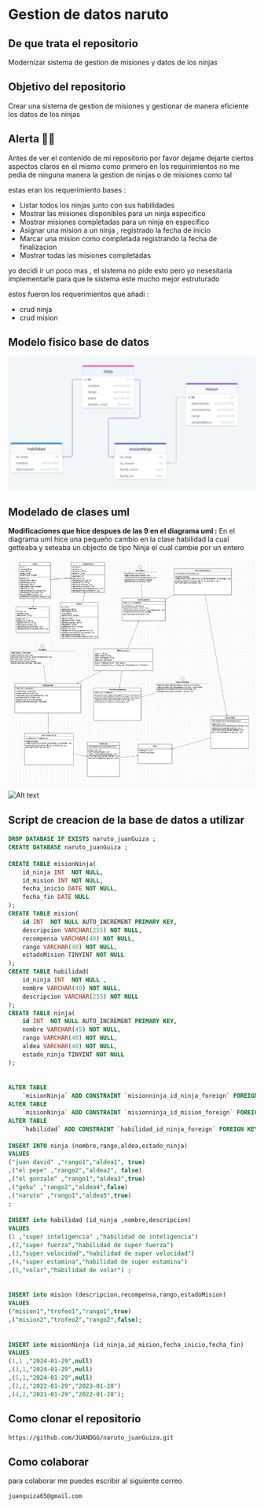 # Gestion de datos naruto 


## De que trata  el repositorio

Modernizar sistema de gestion de misiones y datos de los ninjas

## Objetivo del repositorio 
Crear una sistema de gestion de misiones 
y gestionar de manera eficiente los datos de los ninjas

## Alerta 🙆‍♂️

Antes de ver el contenido de mi repositorio por favor dejame dejarte ciertos aspectos claros en el mismo como primero en los requirimientos no me pedia de ninguna manera la gestion de ninjas o de misiones como tal 

estas eran los requerimiento bases :

- Listar todos los ninjas junto con sus habilidades
- Mostrar las misiones disponibles para un ninja especifico 
- Mostrar misiones completadas para un ninja en especifico
- Asignar una mision a un ninja , registrado la fecha de inicio
- Marcar una mision como completada registrando la fecha de finalizacion 
- Mostrar todas las misiones completadas


yo decidi ir un poco mas , el sistema no pide esto pero yo nesesitaria implementarle para que le sistema este mucho mejor estruturado

estos fueron los requerimientos que añadi :

- crud ninja 
- crud mision




## Modelo fisico base de datos
![Alt text](./image/modeloBaseDatos.png)

## Modelado de clases uml
**Modificaciones que hice despues de las 9 en el diagrama uml :**
En el diagrama uml hice una pequeño cambio en la clase habilidad la 
cual getteaba y seteaba un objecto de tipo Ninja el cual cambie por un entero 

![Alt text](./image/modeladoDeClasesUml.png)
![Alt text](image.png)


## Script de creacion de la base de datos a utilizar


```sql
DROP DATABASE IF EXISTS naruto_juanGuiza ;
CREATE DATABASE naruto_juanGuiza ;

CREATE TABLE misionNinja(
    id_ninja INT  NOT NULL,
    id_mision INT NOT NULL,
    fecha_inicio DATE NOT NULL,
    fecha_fin DATE NULL 
);
CREATE TABLE mision(
    id INT  NOT NULL AUTO_INCREMENT PRIMARY KEY,
    descripcion VARCHAR(255) NOT NULL,
    recompensa VARCHAR(40) NOT NULL,
    rango VARCHAR(40) NOT NULL,
    estadoMision TINYINT NOT NULL 
);
CREATE TABLE habilidad(
    id_ninja INT  NOT NULL ,
    nombre VARCHAR(40) NOT NULL,
    descripcion VARCHAR(255) NOT NULL
);
CREATE TABLE ninja(
   	id INT  NOT NULL AUTO_INCREMENT PRIMARY KEY,
    nombre VARCHAR(45) NOT NULL,
    rango VARCHAR(40) NOT NULL,
    aldea VARCHAR(40) NOT NULL,
    estado_ninja TINYINT NOT NULL 
);


ALTER TABLE
    `misionNinja` ADD CONSTRAINT `misionninja_id_ninja_foreign` FOREIGN KEY(`id_ninja`) REFERENCES `ninja`(`id`);
ALTER TABLE
    `misionNinja` ADD CONSTRAINT `misionninja_id_mision_foreign` FOREIGN KEY(`id_mision`) REFERENCES `mision`(`id`);
ALTER TABLE
    `habilidad` ADD CONSTRAINT `habilidad_id_ninja_foreign` FOREIGN KEY(`id_ninja`) REFERENCES `ninja`(`id`);

INSERT INTO ninja (nombre,rango,aldea,estado_ninja) 
VALUES 
("juan david" ,"rango1","aldea1", true) 
,("el pepe" ,"rango2","aldea2", false) 
,("el gonzalo" ,"rango1","aldea3",true)
,("goku" ,"rango2","aldea4",false)
,("naruto" ,"rango1","aldea5",true)
;

INSERT into habilidad (id_ninja ,nombre,descripcion)
VALUES 
(1 ,"super inteligencia" ,"habilidad de inteligencia")
,(2,"super fuerza","habilidad de super fuerza")
,(3,"super velocidad","habilidad de super velocidad")
,(4,"super estamina","habilidad de super estamina")
,(5,"volar","habilidad de volar") ;


INSERT into mision (descripcion,recompensa,rango,estadoMision)
VALUES 
("mision1","trofeo1","rango1",true)
,("mision2","trofeo2","rango2",false);


INSERT into misionNinja (id_ninja,id_mision,fecha_inicio,fecha_fin)
VALUES
(1,1 ,"2024-01-29",null)
,(3,1,"2024-01-29",null)
,(5,1,"2024-01-29",null)
,(2,2,"2022-01-29","2023-01-28")
,(4,2,"2021-01-29","2022-01-28");

```



## Como clonar el repositorio

```
https://github.com/JUANDGG/naruto_juanGuiza.git
```


## Como colaborar 
para colaborar me puedes escribir al siguiente correo


```
juanguiza65@gmail.com
```
